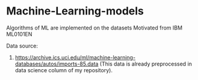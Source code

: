 # Machine-Learning-models
Algorithms of ML are implemented on the datasets
Motivated from IBM ML0101EN

Data source: 
1. https://archive.ics.uci.edu/ml/machine-learning-databases/autos/imports-85.data (This data is already preprocessed in data science column of my repository).
